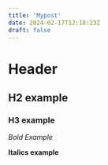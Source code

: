 ```yaml
---
title: 'Mypost'
date: 2024-02-17T12:18:23Z
draft: false
---
```


# Header 

## H2 example 

### H3 example

*Bold Example* 

**Italics example** 
